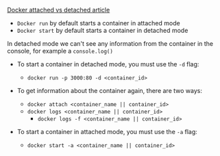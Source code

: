 [Docker attached vs detached article](https://www.java4coding.com/contents/docker/docker-attached-vs-detached-mode#:~:text=In%20the%20attached%20mode%2C%20Docker,the%20background%20of%20your%20terminal.)

- `Docker run` by default starts a container in attached mode
- `Docker start` by default starts a container in detached mode

In detached mode we can't see any information from the container in the console, for example a `console.log()`

- To start a container in detached mode, you must use the `-d` flag:

  - `docker run -p 3000:80 -d <container_id>`

- To get information about the container again, there are two ways:

  - `docker attach <container_name || container_id>`
  - `docker logs <container_name || container_id>`
    - `docker logs -f <container_name || container_id>`

- To start a container in attached mode, you must use the `-a` flag:
  - `docker start -a <container_name || container_id>`
